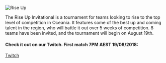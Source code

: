 ![Rise Up](https://i.imgur.com/CEQkGoI.png)

The Rise Up Invitational is a tournament for teams looking to rise to the top level of competition in Oceania. It features some of the best up and coming talent in the region, who will battle it out over 5 weeks of competition. 8 teams have been invited, and the tournament will begin on August 19th. 

#### Check it out on our Twitch. First match 7PM AEST 19/08/2018:
[Twitch](https://twitch.tv/AOEsports)
